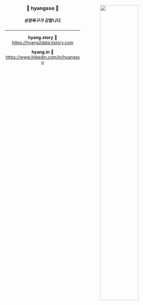 <div align="center">

  <img align="right" width="50%" src="https://github-readme-stats.vercel.app/api?username=hyangsso&theme=tokyonight&show_icons=true"/>

  ### 🐰 hyangsso 🐰
##### 성장욕구가 강합니다.
 
 ___

  **hyang.story**  🥕  https://hyang2data.tistory.com

  **hyang.in**  🥕  https://www.linkedin.com/in/hyangsso

<br>

</div>


<!-- 
 <img align="left" src="https://github-readme-stats.vercel.app/api/top-langs/?username=seondal&theme=dracula&exclude_repo=2020_1_CPL,2021_1_OOP,2021_2_ESL&layout=compact&langs_count=6"/>
 
<div align="left">
#### My skills 🥕 

<img src="https://img.shields.io/badge/python-blue?style=plastic&logo=python&logoColor=3776AB"/>
<img src="https://img.shields.io/badge/mysql-green?style=plastic&logo=mysql&logoColor=4479A1"/>
<img src="https://img.shields.io/badge/html-yellow?style=plastic&logo=html5&logoColor=E34F26"/>
<img src="https://img.shields.io/badge/tensorflow-red?style=plastic&logo=tensorflow&logoColor=FF6F00"/>
<img src="https://img.shields.io/badge/airflow-blue?style=plastic&logo=airflow&logoColor=017CEE"/>
<img src="https://img.shields.io/badge/aws-orange?style=plastic&logo=amazonaws&logoColor=232F3E"/>
<br>
<img src="https://img.shields.io/badge/django-darkgreen?style=plastic&logo=django&logoColor=092E20"/>
<img src="https://img.shields.io/badge/kafka-orange?style=plastic&logo=kafka&logoColor=231F20"/>

-->
